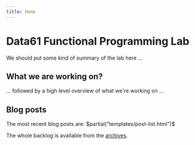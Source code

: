 ```yaml
---
title: Home
---
```


# Data61 Functional Programming Lab

We should put some kind of summary of the lab here ...

## What we are working on?

... followed by a high level overview of what we're working on ...

## Blog posts

The most recent blog posts are:
$partial("templates/post-list.html")$

The whole backlog is available from the [archives](./archives.html).
